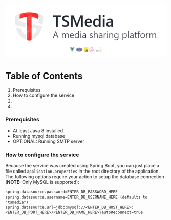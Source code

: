 ![Header](/concepts/github_header.png)

# Table of Contents

1. Prerequisites
2. How to configure the service
3. 
4. 

### Prerequisites
* At least Java 8 installed
* Running mysql database
* OPTIONAL: Running SMTP server

### How to configure the service
Because the service was created using Spring Boot, you can just place a file called `application.properties` in the root directory of the application. <br>
The following options require your action to setup the database connection (**NOTE:** Only MySQL is supported):
```
spring.datasource.password=ENTER_DB_PASSWORD_HERE
spring.datasource.username=ENTER_DB_USERNAME_HERE (defaults to "tsmedia")
spring.datasource.url=jdbc:mysql://<ENTER_DB_HOST_HERE>:<ENTER_DB_PORT_HERE>/<ENTER_DB_NAME_HERE>?autoReconnect=true
```
